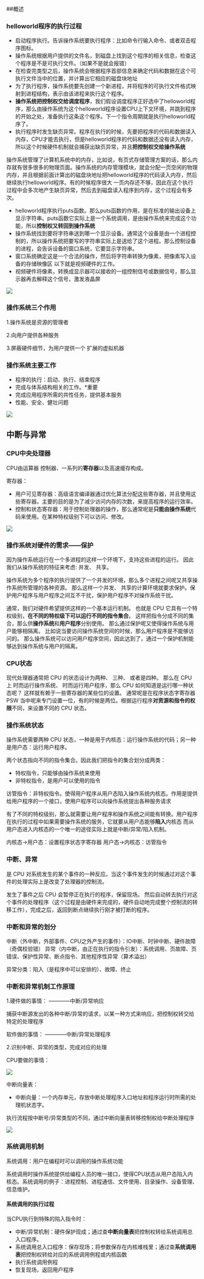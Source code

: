 ##概述

### helloworld程序的执行过程

- 启动程序执行。告诉操作系统要执行程序：比如命令行输入命令、或者双击程序图标。
- 操作系统根据用户提供的文件名，到磁盘上找到这个程序的相关信息，检查这个程序是不是可执行文件。（如果不是就会报错）
- 在检查完类型之后，操作系统会根据程序首部信息来确定代码和数据在这个可执行文件当中的位置，并计算出它相应的磁盘块地址 
- 为了执行程序，操作系统要先创建一个新进程，并将程序的可执行文件格式映射到进程结构，表示由该进程来执行这个程序。
- **操作系统把控制权交给调度程序**，我们假设调度程序正好选中了helloworld程序，那么由操作系统为这个helloworld程序设置CPU上下文环境，并跳到程序的开始之处，准备执行这条这个程序。下一个指令周期就是执行helloworld程序了。
- 执行程序时发生缺页异常。程序在执行的时候，先要把程序的代码和数据读入内存，CPU才能去执行，但是helloworld程序的代码和数据还没有读入内存，所以这个时候硬件机制就会捕获出缺页异常，并且**把控制权交给操作系统**

操作系统管理了计算机系统中的内存，比如说，有页式存储管理方案的话，那么内存就有很多很多的物理页面。操作系统的内存管理模块，就会分配一页空闲的物理内存，并且根据前面计算出的磁盘块地址把helloworld程序的代码读入内存，然后继续执行helloworld程序。有的时候程序很大 一页内存还不够，因此在这个执行过程中会多次地产生缺页异常，然后去到磁盘读入程序到内存，这个过程会有多次。

- helloworld程序执行puts函数。那么puts函数的作用，是在标准的输出设备上显示字符串。puts函数它实际上是一个系统调用，是由操作系统来完成这个功能，所以**控制权又转回到操作系统**
- 操作系统找到要将字符串送到哪一个显示设备。通常这个设备是由一个进程控制的，所以操作系统把要写的字符串实际上是送给了这个进程。那么控制设备的进程，会告诉设备的窗口系统，它要显示字符串。
- 窗口系统确定这是一个合法的操作，然后将字符串转换为像素，把像素写入设备的存储映像区 以下就是视频硬件的工作。
- 视频硬件将像素，转换成显示器可以接收的一组控制信号或数据信号，那么显示器再去解释这个信号，激发液晶屏

![](./image/os1.png)

### 操作系统三个作用

1.操作系统是资源的管理者

2.向用户提供各种服务

3.屏蔽硬件细节，为用户提供一个 扩展的虚拟机器

### 操作系统主要工作

- 程序的执行：启动、执行、结束程序
- 完成与体系结构相关的工作。*重要
- 完成应用程序所需的共性任务，提供基本服务
- 性能、安全、健壮问题

![](./image/os2.png)

## 中断与异常

### CPU中央处理器

CPU由运算器 控制器、一系列的**寄存器**以及高速缓存构成。

寄存器：

- 用户可见寄存器：高级语言编译器通过优化算法分配这些寄存器，并且使用这些寄存器。主要的目的是为了减少访问内存的次数，来提高程序的运行效率。
- 控制和状态寄存器：用于控制处理器的操作，那么通常呢是**只能由操作系统**代码来使用。在某种特权级别下可以访问、修改。 

![](./image/os3.png)

### 操作系统对硬件的需求——保护

因为操作系统运行在一个多进程的这样一个环境下，支持这些进程的运行。 因此我们从操作系统的特征来考虑: 并发、 共享。 

操作系统为多个程序的执行提供了一个并发的环境，那么多个进程之间呢又共享操作系统所管理的各种资源。 那么这样一个并发、 共享的计算环境就要求保护。保护用户程序与用户程序之间互不干扰，保护用户程序不对操作系统干扰。 

通常，我们对硬件希望提供这样的一个基本运行机制。 也就是 CPU 它具有一个特权级别，**在不同的特权级下可以运行不同的指令集合**。 这样把指令分成不同的集合，那么供**操作系统**和**用户程序**分别使用。 那么通过保护呢又使得操作系统与用户能够相隔离。 比如说当要访问操作系统空间的时候，那么用户程序是不能够访问的。 那么操作系统可以访问用户程序空间，因此达到了，通过一个保护机制能够达到操作系统与用户的隔离。 

### CPU状态

现代处理器通常把 CPU 的状态设计为两种、 三种、 或者是四种。 那么在 CPU 上 时而运行操作系统、 时而运行用户程序，那么 CPU 如何知道是运行哪一种状态呢？ 这样就有赖于一些寄存器的某些位的设置。 通常呢是在程序状态字寄存器 PSW 当中呢来专门设置一位，有的时候是两位。根据运行程序**对资源和指令的权限**不同，来设置不同的 CPU 状态。

### 操作系统状态

操作系统需要两种 CPU 状态，一种是用于内核态：运行操作系统的代码；另一种是用户态：运行用户程序。

两个状态指向不同的指令集合。因此我们把指令的集合划分成两类：

- 特权指令，只能够由操作系统来使用
- 非特权指令，是用户可以使用的指令

访管指令：非特权指令。使得用户程序从用户态陷入操作系统内核态。作用是提供给用户程序的一个接口，使用户程序可以向操作系统提出各种服务请求

有了不同的特权级别，那么就需要让用户程序和操作系统之间能有转换。用户程序在执行的过程中如果需要操作系统的服务，它就要从用户态能够**陷入**内核态 而从用户态进入内核态的一个唯一的途径实际上就是中断/异常/陷入机制。

内核态->用户态：设置程序状态字寄存器
用户态->内核态：访管指令

### 中断、异常

是 CPU 对系统发生的某个事件的一种反应。当这个事件发生的时候通过对这个事件的处理实际上是改变了处理器的控制流。

发生了事件之后 CPU 会暂停正在执行的程序，保留现场。 然后自动转去执行对这个事件的处理程序（这个过程是由硬件来完成的，硬件自动地完成整个控制流的转移工作），完成之后，返回到断点继续执行刚才被打断的程序。

### 中断和异常的划分

中断（外中断，外部事件、CPU之外产生的事件）：IO中断、时钟中断、硬件故障（奇偶校验错）
异常（内中断，由正在执行的指令引发）：系统调用、页故障、页错误、保护性异常、断点指令、其他程序性异常（算术溢出）

异常分类：陷入（是程序中可以安排的）、故障、终止

### 中断和异常机制工作原理

1.硬件做的事情： ————中断/异常响应

捕获中断源发出的各种中断/异常的请求，以某一种方式来响应，把控制权转交给特定的处理程序

软件做的事情： ————中断/异常处理程序

2.识别中断、异常的类型，完成对应的处理

CPU要做的事情：

![](./image/os4.png)

中断向量表：

- 中断向量：一个内存单元，存放中断处理程序入口地址和程序运行时所需的处理机状态字。

执行流程按中断号/异常类型的不同，通过中断向量表转移控制权给中断处理程序

![](./image/os5.png)

### 系统调用机制

系统调用：用户在编程时可以调用的操作系统功能

系统调用时操作系统提供给编程人员的唯一接口，使得CPU状态从用户态陷入内核态。系统调用的例子：进程控制、进程通信、文件使用、目录操作、设备管理、信息维护。

#### 系统调用的执行过程

当CPU执行到特殊的陷入指令时：

- 中断/异常机制：硬件保护现成；通过查**中断向量表**把控制权转给系统调用总入口程序。
- 系统调用总入口程序：保存现场；将参数保存在内核堆栈里；通过查**系统调用表**把控制权转给对应的系统调用例程或内核函数
- 执行系统调用例程
- 恢复现场，返回用户程序